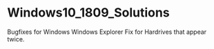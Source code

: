 # Windows10_1809_Solutions
Bugfixes for Windows
Windows Explorer Fix for Hardrives that appear twice. 
